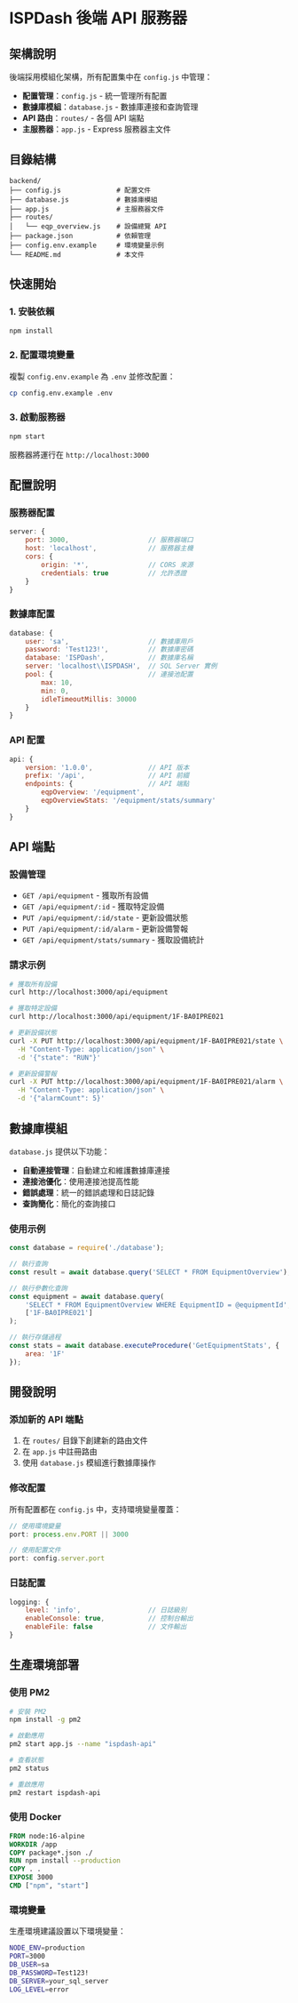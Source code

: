 # ISPDash 後端 API 服務器

## 架構說明

後端採用模組化架構，所有配置集中在 `config.js` 中管理：

- **配置管理**：`config.js` - 統一管理所有配置
- **數據庫模組**：`database.js` - 數據庫連接和查詢管理
- **API 路由**：`routes/` - 各個 API 端點
- **主服務器**：`app.js` - Express 服務器主文件

## 目錄結構

```
backend/
├── config.js              # 配置文件
├── database.js            # 數據庫模組
├── app.js                 # 主服務器文件
├── routes/
│   └── eqp_overview.js    # 設備總覽 API
├── package.json           # 依賴管理
├── config.env.example     # 環境變量示例
└── README.md              # 本文件
```

## 快速開始

### 1. 安裝依賴

```bash
npm install
```

### 2. 配置環境變量

複製 `config.env.example` 為 `.env` 並修改配置：

```bash
cp config.env.example .env
```

### 3. 啟動服務器

```bash
npm start
```

服務器將運行在 `http://localhost:3000`

## 配置說明

### 服務器配置

```javascript
server: {
    port: 3000,                    // 服務器端口
    host: 'localhost',             // 服務器主機
    cors: {
        origin: '*',               // CORS 來源
        credentials: true          // 允許憑證
    }
}
```

### 數據庫配置

```javascript
database: {
    user: 'sa',                    // 數據庫用戶
    password: 'Test123!',          // 數據庫密碼
    database: 'ISPDash',           // 數據庫名稱
    server: 'localhost\\ISPDASH',  // SQL Server 實例
    pool: {                        // 連接池配置
        max: 10,
        min: 0,
        idleTimeoutMillis: 30000
    }
}
```

### API 配置

```javascript
api: {
    version: '1.0.0',              // API 版本
    prefix: '/api',                // API 前綴
    endpoints: {                   // API 端點
        eqpOverview: '/equipment',
        eqpOverviewStats: '/equipment/stats/summary'
    }
}
```

## API 端點

### 設備管理

- `GET /api/equipment` - 獲取所有設備
- `GET /api/equipment/:id` - 獲取特定設備
- `PUT /api/equipment/:id/state` - 更新設備狀態
- `PUT /api/equipment/:id/alarm` - 更新設備警報
- `GET /api/equipment/stats/summary` - 獲取設備統計

### 請求示例

```bash
# 獲取所有設備
curl http://localhost:3000/api/equipment

# 獲取特定設備
curl http://localhost:3000/api/equipment/1F-BA0IPRE021

# 更新設備狀態
curl -X PUT http://localhost:3000/api/equipment/1F-BA0IPRE021/state \
  -H "Content-Type: application/json" \
  -d '{"state": "RUN"}'

# 更新設備警報
curl -X PUT http://localhost:3000/api/equipment/1F-BA0IPRE021/alarm \
  -H "Content-Type: application/json" \
  -d '{"alarmCount": 5}'
```

## 數據庫模組

`database.js` 提供以下功能：

- **自動連接管理**：自動建立和維護數據庫連接
- **連接池優化**：使用連接池提高性能
- **錯誤處理**：統一的錯誤處理和日誌記錄
- **查詢簡化**：簡化的查詢接口

### 使用示例

```javascript
const database = require('./database');

// 執行查詢
const result = await database.query('SELECT * FROM EquipmentOverview');

// 執行參數化查詢
const equipment = await database.query(
    'SELECT * FROM EquipmentOverview WHERE EquipmentID = @equipmentId',
    ['1F-BA0IPRE021']
);

// 執行存儲過程
const stats = await database.executeProcedure('GetEquipmentStats', {
    area: '1F'
});
```

## 開發說明

### 添加新的 API 端點

1. 在 `routes/` 目錄下創建新的路由文件
2. 在 `app.js` 中註冊路由
3. 使用 `database.js` 模組進行數據庫操作

### 修改配置

所有配置都在 `config.js` 中，支持環境變量覆蓋：

```javascript
// 使用環境變量
port: process.env.PORT || 3000

// 使用配置文件
port: config.server.port
```

### 日誌配置

```javascript
logging: {
    level: 'info',                 // 日誌級別
    enableConsole: true,           // 控制台輸出
    enableFile: false              // 文件輸出
}
```

## 生產環境部署

### 使用 PM2

```bash
# 安裝 PM2
npm install -g pm2

# 啟動應用
pm2 start app.js --name "ispdash-api"

# 查看狀態
pm2 status

# 重啟應用
pm2 restart ispdash-api
```

### 使用 Docker

```dockerfile
FROM node:16-alpine
WORKDIR /app
COPY package*.json ./
RUN npm install --production
COPY . .
EXPOSE 3000
CMD ["npm", "start"]
```

### 環境變量

生產環境建議設置以下環境變量：

```bash
NODE_ENV=production
PORT=3000
DB_USER=sa
DB_PASSWORD=Test123!
DB_SERVER=your_sql_server
LOG_LEVEL=error
```
